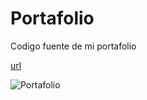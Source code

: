 # Portafolio
Codigo fuente de mi portafolio

[url](https://arizhernandez.github.io/portafolio/)

![Portafolio](https://user-images.githubusercontent.com/37966712/103611729-79562500-4ee8-11eb-9cfc-5f1c917c4418.png)
